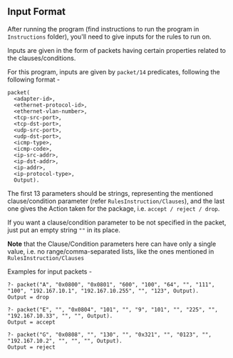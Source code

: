 ## Input Format

After running the program (find instructions to run the program in `Instructions` folder), you'll need to give inputs for the rules to run on.

Inputs are given in the form of packets having certain properties related to the clauses/conditions.

For this program, inputs are given by `packet/14` predicates, following the following format -

```
packet(
  <adapter-id>,
  <ethernet-protocol-id>,
  <ethernet-vlan-number>,
  <tcp-src-port>,
  <tcp-dst-port>,
  <udp-src-port>,
  <udp-dst-port>,
  <icmp-type>,
  <icmp-code>,
  <ip-src-addr>,
  <ip-dst-addr>,
  <ip-addr>,
  <ip-protocol-type>,
  Output).
```

The first 13 parameters should be strings, representing the mentioned clause/condition parameter (refer `RulesInstruction/Clauses`), and the last one gives the Action taken for the package, i.e. `accept / reject / drop`.

If you want a clause/condition parameter to be not specified in the packet, just put an empty string `""` in its place.

**Note** that the Clause/Condition parameters here can have only a single value, i.e. no range/comma-separated lists, like the ones mentioned in `RulesInstruction/Clauses`

Examples for input packets -
```
?- packet("A", "0x0800", "0x0801", "600", "100", "64", "", "111", "100", "192.167.10.1", "192.167.10.255", "", "123", Output).
Output = drop

?- packet("E", "", "0x0804", "101", "", "9", "101", "", "225", "", "192.167.10.33", "", "", Output).
Output = accept

?- packet("G", "0x0808", "", "130", "", "0x321", "", "0123", "", "192.167.10.2", "", "", "", Output).
Output = reject

```